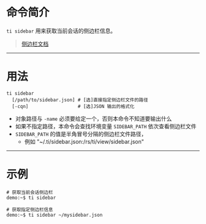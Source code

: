 # 命令简介 

`ti sidebar` 用来获取当前会话的侧边栏信息。

> [侧边栏文档](https://github.com/zozoh/titanium/blob/master/doc/en-us/walnut/sidebar.md)

-------------------------------------------------------------
# 用法
 
```
ti sidebar 
  [/path/to/sidebar.json] # [选]直接指定侧边栏文件的路径
  [-cqn]                  # [选]JSON 输出的格式化   
```

- 对象路径与 `-name` 必须要给定一个，否则本命令不知道要输出什么
- 如果不指定路径，本命令会查找环境变量 `SIDEBAR_PATH` 依次查看侧边栏文件
- `SIDEBAR_PATH` 的值是半角冒号分隔的侧边栏文件路径，
    - 例如  "~/.ti/sidebar.json:/rs/ti/view/sidebar.json"

-------------------------------------------------------------
# 示例

```
# 获取当前会话侧边栏
demo:~$ ti sidebar

# 获取指定侧边栏信息
demo:~$ ti sidebar ~/mysidebar.json
```